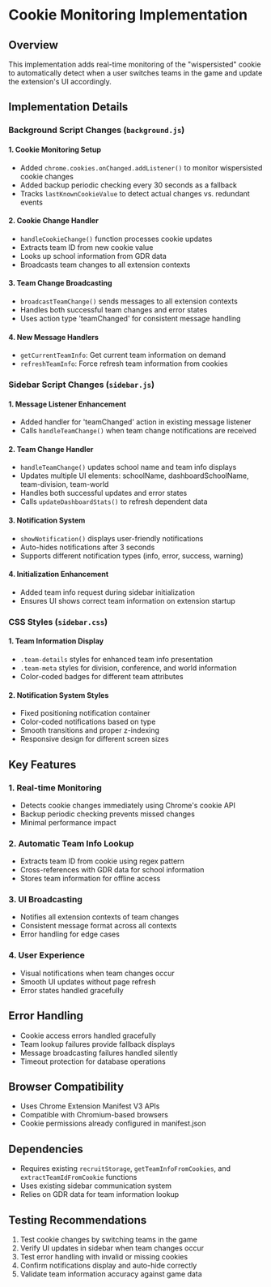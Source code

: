 # Cookie Monitoring Implementation

## Overview
This implementation adds real-time monitoring of the "wispersisted" cookie to automatically detect when a user switches teams in the game and update the extension's UI accordingly.

## Implementation Details

### Background Script Changes (`background.js`)

#### 1. Cookie Monitoring Setup
- Added `chrome.cookies.onChanged.addListener()` to monitor wispersisted cookie changes
- Added backup periodic checking every 30 seconds as a fallback
- Tracks `lastKnownCookieValue` to detect actual changes vs. redundant events

#### 2. Cookie Change Handler
- `handleCookieChange()` function processes cookie updates
- Extracts team ID from new cookie value
- Looks up school information from GDR data
- Broadcasts team changes to all extension contexts

#### 3. Team Change Broadcasting
- `broadcastTeamChange()` sends messages to all extension contexts
- Handles both successful team changes and error states
- Uses action type 'teamChanged' for consistent message handling

#### 4. New Message Handlers
- `getCurrentTeamInfo`: Get current team information on demand
- `refreshTeamInfo`: Force refresh team information from cookies

### Sidebar Script Changes (`sidebar.js`)

#### 1. Message Listener Enhancement
- Added handler for 'teamChanged' action in existing message listener
- Calls `handleTeamChange()` when team change notifications are received

#### 2. Team Change Handler
- `handleTeamChange()` updates school name and team info displays
- Updates multiple UI elements: schoolName, dashboardSchoolName, team-division, team-world
- Handles both successful updates and error states
- Calls `updateDashboardStats()` to refresh dependent data

#### 3. Notification System
- `showNotification()` displays user-friendly notifications
- Auto-hides notifications after 3 seconds
- Supports different notification types (info, error, success, warning)

#### 4. Initialization Enhancement
- Added team info request during sidebar initialization
- Ensures UI shows correct team information on extension startup

### CSS Styles (`sidebar.css`)

#### 1. Team Information Display
- `.team-details` styles for enhanced team info presentation
- `.team-meta` styles for division, conference, and world information
- Color-coded badges for different team attributes

#### 2. Notification System Styles
- Fixed positioning notification container
- Color-coded notifications based on type
- Smooth transitions and proper z-indexing
- Responsive design for different screen sizes

## Key Features

### 1. Real-time Monitoring
- Detects cookie changes immediately using Chrome's cookie API
- Backup periodic checking prevents missed changes
- Minimal performance impact

### 2. Automatic Team Info Lookup
- Extracts team ID from cookie using regex pattern
- Cross-references with GDR data for school information
- Stores team information for offline access

### 3. UI Broadcasting
- Notifies all extension contexts of team changes
- Consistent message format across all contexts
- Error handling for edge cases

### 4. User Experience
- Visual notifications when team changes occur
- Smooth UI updates without page refresh
- Error states handled gracefully

## Error Handling

- Cookie access errors handled gracefully
- Team lookup failures provide fallback displays
- Message broadcasting failures handled silently
- Timeout protection for database operations

## Browser Compatibility

- Uses Chrome Extension Manifest V3 APIs
- Compatible with Chromium-based browsers
- Cookie permissions already configured in manifest.json

## Dependencies

- Requires existing `recruitStorage`, `getTeamInfoFromCookies`, and `extractTeamIdFromCookie` functions
- Uses existing sidebar communication system
- Relies on GDR data for team information lookup

## Testing Recommendations

1. Test cookie changes by switching teams in the game
2. Verify UI updates in sidebar when team changes occur
3. Test error handling with invalid or missing cookies
4. Confirm notifications display and auto-hide correctly
5. Validate team information accuracy against game data
